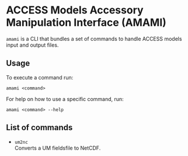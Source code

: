 # ACCESS Models Accessory Manipulation Interface (AMAMI)

`amami` is a CLI that bundles a set of commands to handle ACCESS models input and output files.

## Usage 
To execute a command run:
```
amami <command>
```

For help on how to use a specific command, run:
```
amami <command> --help
```

## List of commands
- `um2nc`<br>
  Converts a UM fieldsfile to NetCDF.

